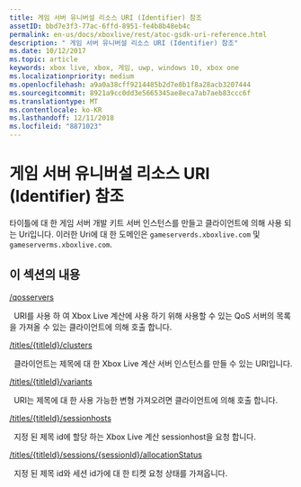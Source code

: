 ```yaml
---
title: 게임 서버 유니버설 리소스 URI (Identifier) 참조
assetID: bbd7e3f3-77ac-6ffd-8951-fe4b8b48eb4c
permalink: en-us/docs/xboxlive/rest/atoc-gsdk-uri-reference.html
description: " 게임 서버 유니버설 리소스 URI (Identifier) 참조"
ms.date: 10/12/2017
ms.topic: article
keywords: xbox live, xbox, 게임, uwp, windows 10, xbox one
ms.localizationpriority: medium
ms.openlocfilehash: a9a0a38cff9214485b2d7e8b1f8a28acb3207444
ms.sourcegitcommit: 8921a9cc0dd3e5665345ae8eca7ab7aeb83ccc6f
ms.translationtype: MT
ms.contentlocale: ko-KR
ms.lasthandoff: 12/11/2018
ms.locfileid: "8871023"
---
```

# <a name="game-server-universal-resource-identifier-uri-reference"></a>게임 서버 유니버설 리소스 URI (Identifier) 참조
타이틀에 대 한 게임 서버 개발 키트 서버 인스턴스를 만들고 클라이언트에 의해 사용 되는 Uri입니다. 이러한 Uri에 대 한 도메인은 `gameserverds.xboxlive.com` 및 `gameserverms.xboxlive.com`.
 
<a id="ID4EY"></a>

 
## <a name="in-this-section"></a>이 섹션의 내용

[/qosservers](uri-qosservers.md)

&nbsp;&nbsp;URI를 사용 하 여 Xbox Live 계산에 사용 하기 위해 사용할 수 있는 QoS 서버의 목록을 가져올 수 있는 클라이언트에 의해 호출 합니다.

[/titles/{titleId}/clusters](uri-titlestitleidclusters.md)

&nbsp;&nbsp;클라이언트는 제목에 대 한 Xbox Live 계산 서버 인스턴스를 만들 수 있는 URI입니다.

[/titles/{titleId}/variants](uri-titlestitleidvariants.md)

&nbsp;&nbsp;URI는 제목에 대 한 사용 가능한 변형 가져오려면 클라이언트에 의해 호출 합니다.

[/titles/{titleId}/sessionhosts](uri-titlestitleidsessionhosts.md)

&nbsp;&nbsp;지정 된 제목 id에 할당 하는 Xbox Live 계산 sessionhost을 요청 합니다.

[/titles/{titleId}/sessions/{sessionId}/allocationStatus](uri-titlestitleidsessionssessionidallocationstatus.md)

&nbsp;&nbsp;지정 된 제목 id와 세션 id가에 대 한 티켓 요청 상태를 가져옵니다.
 